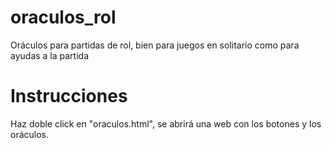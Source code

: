 # oraculos_rol
Oráculos para partidas de rol, bien para juegos en solitario como para ayudas a la partida

# Instrucciones
Haz doble click en "oraculos.html", se abrirá una web con los botones y los oráculos.
